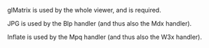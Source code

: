 glMatrix is used by the whole viewer, and is required.

JPG is used by the Blp handler (and thus also the Mdx handler).

Inflate is used by the Mpq handler (and thus also the W3x handler).
